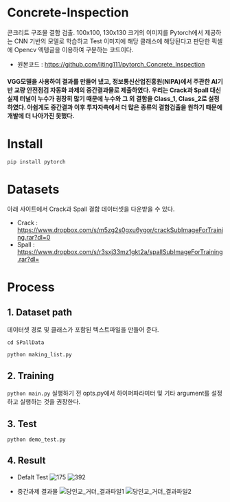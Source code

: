 # Concrete-Inspection
콘크리트 구조물 결함 검출. 100x100, 130x130 크기의 이미지를 Pytorch에서 제공하는 CNN 기반의 모델로 학습하고 Test 이미지에 해당 클래스에 해당된다고 판단한 픽셀에 Opencv 엑텡글을 이용하여 구분하는 코드이다.
- 원본코드 : https://github.com/liting111/pytorch_Concrete_Inspection
#### VGG모델을 사용하여 결과를 만들어 냈고, 정보통신산업진흥원(NIPA)에서 주관한 AI기반 교량 안전점검 자동화 과제의 중간결과물로 제출하였다. 우리는 Crack과 Spall 대신 실제 터널이 누수가 굉장히 많기 때문에 누수와 그 외 결함을 Class_1, Class_2로 설정하였다. 아쉽게도 중간결과 이후 투자자측에서 더 많은 종류의 결함검출을 원하기 때문에 개발에 더 나아가진 못했다.

# Install
` pip install pytorch ` 

# Datasets
아래 사이트에서 Crack과 Spall 결함 데이터셋을 다운받을 수 있다.

- Crack : https://www.dropbox.com/s/m5zg2s0gxu6ygor/crackSubImageForTraining.rar?dl=0
- Spall : https://www.dropbox.com/s/r3sxj33mz1gkt2a/spallSubImageForTraining.rar?dl=

# Process
## 1. Dataset path
데이터셋 경로 및 클래스가 포함된 텍스트파일을 만들어 준다.

` cd SPallData `

` python making_list.py `

## 2. Training
` python main.py ` 
실행하기 전 opts.py에서 하이퍼파라미터 및 기타 argument를 설정하고 실행하는 것을 권장한다.

## 3. Test
` python demo_test.py `

## 4. Result
- Defalt Test
![175](https://user-images.githubusercontent.com/48546917/72126500-afcd9280-33af-11ea-95d4-22bf5dac3478.png)
![392](https://user-images.githubusercontent.com/48546917/72126539-ce338e00-33af-11ea-997a-e09cf19f0650.png)

- 중간과제 결과물
![당인교_거더_결과파일1](https://user-images.githubusercontent.com/48546917/72126730-911bcb80-33b0-11ea-9296-677d31c0100a.jpg)
![당인교_거더_결과파일2](https://user-images.githubusercontent.com/48546917/72126731-92e58f00-33b0-11ea-979c-526bbee3188d.jpg)

